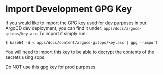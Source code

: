 # Import Development GPG Key

If you would like to import the GPG key used for dev purposes in our ArgoCD dev deployment, you can find it under: `apps/docs/argocd-gitops/key.asc`. To import it simply run:

```
$ base64 -d < apps/docs/content/argocd-gitops/key.asc | gpg --import
```

You will need to import this key to be able to decrypt the contents of the secrets using sops.

Do NOT use this gpg key for prod purposes.
